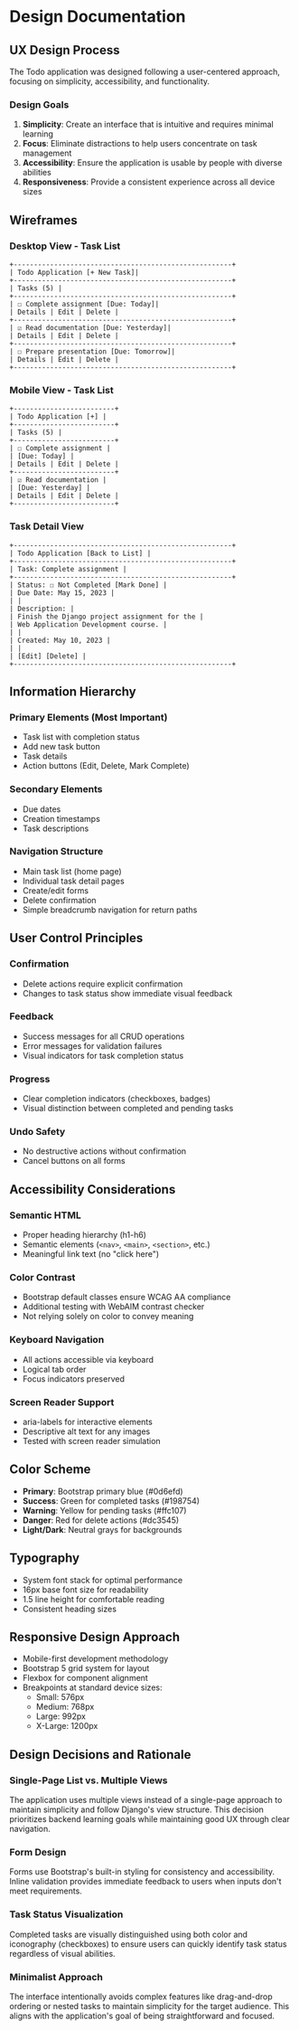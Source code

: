 # Design Documentation

## UX Design Process

The Todo application was designed following a user-centered approach, focusing on simplicity, accessibility, and functionality.

### Design Goals

1. **Simplicity**: Create an interface that is intuitive and requires minimal learning
2. **Focus**: Eliminate distractions to help users concentrate on task management
3. **Accessibility**: Ensure the application is usable by people with diverse abilities
4. **Responsiveness**: Provide a consistent experience across all device sizes

## Wireframes

### Desktop View - Task List

```
+------------------------------------------------------+
| Todo Application [+ New Task]|
+------------------------------------------------------+
| Tasks (5) |
+------------------------------------------------------+
| ☐ Complete assignment [Due: Today]|
| Details | Edit | Delete |
+------------------------------------------------------+
| ☑ Read documentation [Due: Yesterday]|
| Details | Edit | Delete |
+------------------------------------------------------+
| ☐ Prepare presentation [Due: Tomorrow]|
| Details | Edit | Delete |
+------------------------------------------------------+
```

### Mobile View - Task List

```
+-------------------------+
| Todo Application [+] |
+-------------------------+
| Tasks (5) |
+-------------------------+
| ☐ Complete assignment |
| [Due: Today] |
| Details | Edit | Delete |
+-------------------------+
| ☑ Read documentation |
| [Due: Yesterday] |
| Details | Edit | Delete |
+-------------------------+
```

### Task Detail View

```
+------------------------------------------------------+
| Todo Application [Back to List] |
+------------------------------------------------------+
| Task: Complete assignment |
+------------------------------------------------------+
| Status: ☐ Not Completed [Mark Done] |
| Due Date: May 15, 2023 |
| |
| Description: |
| Finish the Django project assignment for the |
| Web Application Development course. |
| |
| Created: May 10, 2023 |
| |
| [Edit] [Delete] |
+------------------------------------------------------+
```

## Information Hierarchy

### Primary Elements (Most Important)

- Task list with completion status
- Add new task button
- Task details
- Action buttons (Edit, Delete, Mark Complete)

### Secondary Elements

- Due dates
- Creation timestamps
- Task descriptions

### Navigation Structure

- Main task list (home page)
- Individual task detail pages
- Create/edit forms
- Delete confirmation
- Simple breadcrumb navigation for return paths

## User Control Principles

### Confirmation

- Delete actions require explicit confirmation
- Changes to task status show immediate visual feedback

### Feedback

- Success messages for all CRUD operations
- Error messages for validation failures
- Visual indicators for task completion status

### Progress

- Clear completion indicators (checkboxes, badges)
- Visual distinction between completed and pending tasks

### Undo Safety

- No destructive actions without confirmation
- Cancel buttons on all forms

## Accessibility Considerations

### Semantic HTML

- Proper heading hierarchy (h1-h6)
- Semantic elements (`<nav>`, `<main>`, `<section>`, etc.)
- Meaningful link text (no "click here")

### Color Contrast

- Bootstrap default classes ensure WCAG AA compliance
- Additional testing with WebAIM contrast checker
- Not relying solely on color to convey meaning

### Keyboard Navigation

- All actions accessible via keyboard
- Logical tab order
- Focus indicators preserved

### Screen Reader Support

- aria-labels for interactive elements
- Descriptive alt text for any images
- Tested with screen reader simulation

## Color Scheme

- **Primary**: Bootstrap primary blue (#0d6efd)
- **Success**: Green for completed tasks (#198754)
- **Warning**: Yellow for pending tasks (#ffc107)
- **Danger**: Red for delete actions (#dc3545)
- **Light/Dark**: Neutral grays for backgrounds

## Typography

- System font stack for optimal performance
- 16px base font size for readability
- 1.5 line height for comfortable reading
- Consistent heading sizes

## Responsive Design Approach

- Mobile-first development methodology
- Bootstrap 5 grid system for layout
- Flexbox for component alignment
- Breakpoints at standard device sizes:
  - Small: 576px
  - Medium: 768px
  - Large: 992px
  - X-Large: 1200px

## Design Decisions and Rationale

### Single-Page List vs. Multiple Views

The application uses multiple views instead of a single-page approach to maintain simplicity and follow Django's view structure. This decision prioritizes backend learning goals while maintaining good UX through clear navigation.

### Form Design

Forms use Bootstrap's built-in styling for consistency and accessibility. Inline validation provides immediate feedback to users when inputs don't meet requirements.

### Task Status Visualization

Completed tasks are visually distinguished using both color and iconography (checkboxes) to ensure users can quickly identify task status regardless of visual abilities.

### Minimalist Approach

The interface intentionally avoids complex features like drag-and-drop ordering or nested tasks to maintain simplicity for the target audience. This aligns with the application's goal of being straightforward and focused.
